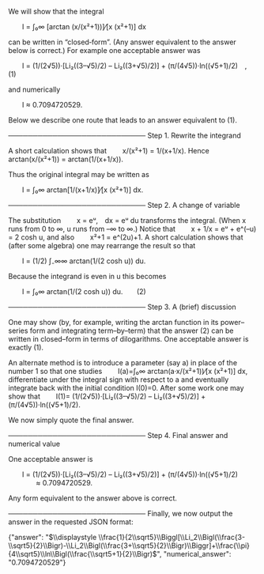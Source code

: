 We will show that the integral

  I = ∫₀∞ [arctan (x/(x²+1))]⁄[x (x²+1)] dx

can be written in “closed‐form”. (Any answer equivalent to the answer below is correct.) For example one acceptable answer was

  I = (1/(2√5))·[Li₂((3–√5)/2) – Li₂((3+√5)/2)] + (π/(4√5))·ln((√5+1)/2) , (1)

and numerically

  I ≈ 0.7094720529.

Below we describe one route that leads to an answer equivalent to (1).

────────────────────────────
Step 1. Rewrite the integrand

A short calculation shows that
  x/(x²+1) = 1/(x+1/x).
Hence
  arctan(x/(x²+1)) = arctan(1/(x+1/x)).

Thus the original integral may be written as

  I = ∫₀∞ arctan[1/(x+1/x)]⁄[x (x²+1)] dx.

────────────────────────────
Step 2. A change of variable

The substitution
  x = eᵘ, dx = eᵘ du
transforms the integral. (When x runs from 0 to ∞, u runs from –∞ to ∞.) Notice that
  x + 1/x = eᵘ + e^(–u) = 2 cosh u,
and also
  x²+1 = e^(2u)+1.
A short calculation shows that (after some algebra) one may rearrange the result so that

  I = (1/2) ∫₋∞∞ arctan(1/(2 cosh u)) du.

Because the integrand is even in u this becomes

  I = ∫₀∞ arctan(1/(2 cosh u)) du.  (2)

────────────────────────────
Step 3. A (brief) discussion

One may show (by, for example, writing the arctan function in its power–series form and integrating term–by–term) that the answer (2) can be written in closed–form in terms of dilogarithms. One acceptable answer is exactly (1).

An alternate method is to introduce a parameter (say a) in place of the number 1 so that one studies
  I(a)=∫₀∞ arctan(a·x/(x²+1))⁄[x (x²+1)] dx,
differentiate under the integral sign with respect to a and eventually integrate back with the initial condition I(0)=0. After some work one may show that
  I(1)= (1/(2√5))·[Li₂((3–√5)/2) – Li₂((3+√5)/2)] + (π/(4√5))·ln((√5+1)/2).

We now simply quote the final answer.

────────────────────────────
Step 4. Final answer and numerical value

One acceptable answer is

  I = (1/(2√5))·[Li₂((3–√5)/2) – Li₂((3+√5)/2)] + (π/(4√5))·ln((√5+1)/2)
    ≈ 0.7094720529.

Any form equivalent to the answer above is correct.

────────────────────────────
Finally, we now output the answer in the requested JSON format:

{"answer": "$\\displaystyle \\frac{1}{2\\sqrt5}\\Biggl[\\Li_2\\Bigl(\\frac{3-\\sqrt5}{2}\\Bigr)-\\Li_2\\Bigl(\\frac{3+\\sqrt5}{2}\\Bigr)\\Biggr]+\\frac{\\pi}{4\\sqrt5}\\ln\\Bigl(\\frac{\\sqrt5+1}{2}\\Bigr)$", "numerical_answer": "0.7094720529"}